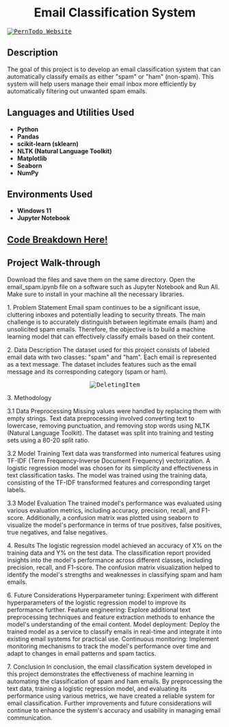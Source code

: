 
<h1 align="center">Email Classification System</h1>



<a href="https://www.youtube.com/watch?v=9N2W9QBaXfw">
<kbd><img src="https://i.imgur.com/o33BFMI.png?1" alt="PernTodo Website"></kbd>
</a>

<h2>Description</h2>

<p>The goal of this project is to develop an email classification system that can automatically classify emails as either "spam" or "ham" (non-spam). This system will help users manage their email inbox more efficiently by automatically filtering out unwanted spam emails.</p>

<h2>Languages and Utilities Used</h2>

<ul>
  <li><b>Python</b></li>
  <li><b>Pandas</b></li>
  <li><b>scikit-learn (sklearn)</b></li>
  <li><b>NLTK (Natural Language Toolkit)</b></li>
  <li><b>Matplotlib</b></li>
  <li><b>Seaborn</b></li>
  <li><b>NumPy</b></li>
</ul>

<h2>Environments Used</h2>

<ul>
  <li><b>Windows 11</b></li>
  <li><b>Jupyter Notebook</b></li>
</ul>

<h2>
<a href="https://github.com/pedromussi1/PernTodo/blob/main/READCODE.md">Code Breakdown Here!</a>
</h2>


<h2>Project Walk-through</h2>

<p>Download the files and save them on the same directory. Open the email_spam.ipynb file on a software such as Jupyter Notebook and Run All. Make sure to install in your machine all the necessary libraries. </p>

<p>
1. Problem Statement
Email spam continues to be a significant issue, cluttering inboxes and potentially leading to security threats. The main challenge is to accurately distinguish between legitimate emails (ham) and unsolicited spam emails. Therefore, the objective is to build a machine learning model that can effectively classify emails based on their content.
</p>

<p>
2. Data Description
The dataset used for this project consists of labeled email data with two classes: "spam" and "ham". Each email is represented as a text message. The dataset includes features such as the email message and its corresponding category (spam or ham).
</p>

<p align="center">
  <kbd><img src="https://i.imgur.com/Kuhy6Hr.png" alt="DeletingItem"></kbd>
</p>

<p>
3. Methodology

<p>
3.1 Data Preprocessing
Missing values were handled by replacing them with empty strings.
Text data preprocessing involved converting text to lowercase, removing punctuation, and removing stop words using NLTK (Natural Language Toolkit).
The dataset was split into training and testing sets using a 80-20 split ratio.
</p>

<p>
3.2 Model Training
Text data was transformed into numerical features using TF-IDF (Term Frequency-Inverse Document Frequency) vectorization.
A logistic regression model was chosen for its simplicity and effectiveness in text classification tasks.
The model was trained using the training data, consisting of the TF-IDF transformed features and corresponding target labels.
</p>

<p>
3.3 Model Evaluation
The trained model's performance was evaluated using various evaluation metrics, including accuracy, precision, recall, and F1-score.
Additionally, a confusion matrix was plotted using seaborn to visualize the model's performance in terms of true positives, false positives, true negatives, and false negatives.
</p>

<p>
4. Results
The logistic regression model achieved an accuracy of X% on the training data and Y% on the test data.
The classification report provided insights into the model's performance across different classes, including precision, recall, and F1-score.
The confusion matrix visualization helped to identify the model's strengths and weaknesses in classifying spam and ham emails.
</p>

<p>
6. Future Considerations
Hyperparameter tuning: Experiment with different hyperparameters of the logistic regression model to improve its performance further.
Feature engineering: Explore additional text preprocessing techniques and feature extraction methods to enhance the model's understanding of the email content.
Model deployment: Deploy the trained model as a service to classify emails in real-time and integrate it into existing email systems for practical use.
Continuous monitoring: Implement monitoring mechanisms to track the model's performance over time and adapt to changes in email patterns and spam tactics.
</p>

<p>
7. Conclusion
In conclusion, the email classification system developed in this project demonstrates the effectiveness of machine learning in automating the classification of spam and ham emails. By preprocessing the text data, training a logistic regression model, and evaluating its performance using various metrics, we have created a reliable system for email classification. Further improvements and future considerations will continue to enhance the system's accuracy and usability in managing email communication.
</p>
